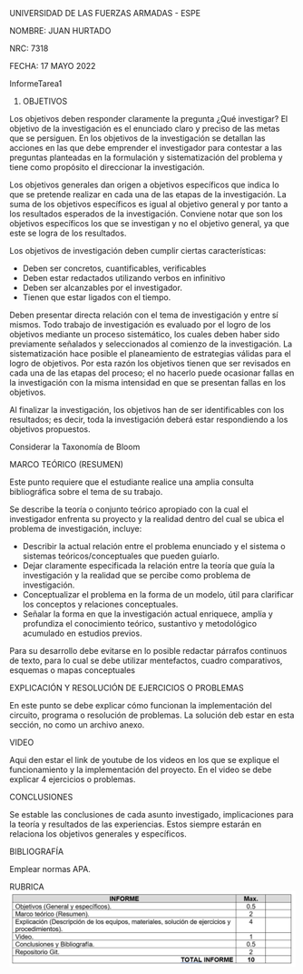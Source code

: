 UNIVERSIDAD DE LAS FUERZAS ARMADAS - ESPE

NOMBRE: JUAN HURTADO

NRC: 7318

FECHA: 17 MAYO 2022

InformeTarea1

1. OBJETIVOS

Los objetivos deben responder claramente la pregunta ¿Qué investigar? El objetivo de la investigación es el enunciado claro y preciso de las metas que se persiguen. En los objetivos de la investigación se detallan las acciones en las que debe emprender el investigador para contestar a las preguntas planteadas en la formulación y sistematización del problema y tiene como propósito el direccionar la investigación.

Los objetivos generales dan origen a objetivos específicos que indica lo que se pretende realizar en cada una de las etapas de la investigación. La suma de los objetivos específicos es igual al objetivo general y por tanto a los resultados esperados de la investigación. Conviene notar que son los objetivos específicos los que se investigan y no el objetivo general, ya que este se logra de los resultados.

Los objetivos de investigación deben cumplir ciertas características:


- Deben ser concretos, cuantificables, verificables
- Deben estar redactados utilizando verbos en infinitivo
- Deben ser alcanzables por el investigador.
- Tienen que estar ligados con el tiempo.

Deben presentar directa relación con el tema de investigación y entre sí mismos. Todo trabajo de investigación es evaluado por el logro de los objetivos mediante un proceso sistemático, los cuales deben haber sido previamente señalados y seleccionados al comienzo de la investigación. La sistematización hace posible el planeamiento de estrategias válidas para el logro de objetivos. Por esta razón los objetivos tienen que ser revisados en cada una de las etapas del proceso; el no hacerlo puede ocasionar fallas en la investigación con la misma intensidad en que se presentan fallas en los objetivos.

Al finalizar la investigación, los objetivos han de ser identificables con los resultados; es decir, toda la investigación deberá estar respondiendo a los objetivos propuestos.

Considerar la Taxonomía de Bloom

MARCO TEÓRICO (RESUMEN)

Este punto requiere que el estudiante realice una amplia consulta bibliográfica sobre el tema de su trabajo.

Se describe la teoría o conjunto teórico apropiado con la cual el investigador enfrenta su proyecto y la realidad dentro del cual se ubica el problema de investigación, incluye:

- Describir la actual relación entre el problema enunciado y el sistema o sistemas teóricos/conceptuales que pueden guiarlo.
- Dejar claramente especificada la relación entre la teoría que guía la investigación y la realidad que se percibe como problema de investigación.
- Conceptualizar el problema en la forma de un modelo, útil para clarificar los conceptos y relaciones conceptuales.
- Señalar la forma en que la investigación actual enriquece, amplía y profundiza el conocimiento teórico, sustantivo y metodológico acumulado en estudios previos.

Para su desarrollo debe evitarse en lo posible redactar párrafos continuos de texto, para lo cual se debe utilizar mentefactos, cuadro comparativos, esquemas o mapas conceptuales

EXPLICACIÓN Y RESOLUCIÓN DE EJERCICIOS O PROBLEMAS

En este punto se debe explicar cómo funcionan la implementación del circuito, programa o resolución de problemas. La solución deb estar en esta sección, no como un archivo anexo.

VIDEO

Aqui den estar el link de youtube de los videos en los que se explique el funcionamiento y la implementación del proyecto. En el video se debe explicar 4 ejercicios o problemas.

CONCLUSIONES

Se estable las conclusiones de cada asunto investigado, implicaciones para la teoría y resultados de las experiencias. Estos siempre estarán en relaciona los objetivos generales y específicos.

BIBLIOGRAFÍA

Emplear normas APA.

RUBRICA
![alt text](https://github.com/jlhurtado4/TAREA-1---7318/raw/main/RubicasTarea.png)
